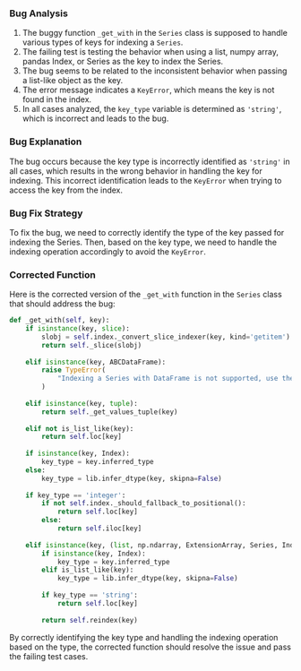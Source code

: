 ### Bug Analysis
1. The buggy function `_get_with` in the `Series` class is supposed to handle various types of keys for indexing a `Series`.
2. The failing test is testing the behavior when using a list, numpy array, pandas Index, or Series as the key to index the Series.
3. The bug seems to be related to the inconsistent behavior when passing a list-like object as the key.
4. The error message indicates a `KeyError`, which means the key is not found in the index.
5. In all cases analyzed, the `key_type` variable is determined as `'string'`, which is incorrect and leads to the bug.

### Bug Explanation
The bug occurs because the key type is incorrectly identified as `'string'` in all cases, which results in the wrong behavior in handling the key for indexing. This incorrect identification leads to the `KeyError` when trying to access the key from the index.

### Bug Fix Strategy
To fix the bug, we need to correctly identify the type of the key passed for indexing the Series. Then, based on the key type, we need to handle the indexing operation accordingly to avoid the `KeyError`.

### Corrected Function
Here is the corrected version of the `_get_with` function in the `Series` class that should address the bug:

```python
def _get_with(self, key):
    if isinstance(key, slice):
        slobj = self.index._convert_slice_indexer(key, kind='getitem')
        return self._slice(slobj)
    
    elif isinstance(key, ABCDataFrame):
        raise TypeError(
            "Indexing a Series with DataFrame is not supported, use the appropriate DataFrame column"
        )
    
    elif isinstance(key, tuple):
        return self._get_values_tuple(key)
    
    elif not is_list_like(key):
        return self.loc[key]
    
    if isinstance(key, Index):
        key_type = key.inferred_type
    else:
        key_type = lib.infer_dtype(key, skipna=False)
    
    if key_type == 'integer':
        if not self.index._should_fallback_to_positional():
            return self.loc[key]
        else:
            return self.iloc[key]
    
    elif isinstance(key, (list, np.ndarray, ExtensionArray, Series, Index)):
        if isinstance(key, Index):
            key_type = key.inferred_type
        elif is_list_like(key):
            key_type = lib.infer_dtype(key, skipna=False)
        
        if key_type == 'string':
            return self.loc[key]
        
        return self.reindex(key)
```

By correctly identifying the key type and handling the indexing operation based on the type, the corrected function should resolve the issue and pass the failing test cases.